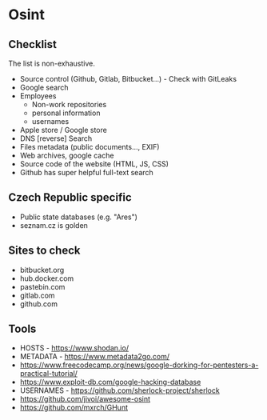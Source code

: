 # Osint

## Checklist

The list is non-exhaustive.

- Source control (Github, Gitlab, Bitbucket...) - Check with GitLeaks
- Google search
- Employees
  - Non-work repositories
  - personal information
  - usernames
- Apple store / Google store
- DNS [reverse] Search 
- Files metadata (public documents..., EXIF)
- Web archives, google cache
- Source code of the website (HTML, JS, CSS)
- Github has super helpful full-text search

## Czech Republic specific

- Public state databases (e.g. "Ares")
- seznam.cz is golden 

## Sites to check

- bitbucket.org
- hub.docker.com
- pastebin.com
- gitlab.com
- github.com

## Tools

- HOSTS - https://www.shodan.io/
- METADATA - https://www.metadata2go.com/
- https://www.freecodecamp.org/news/google-dorking-for-pentesters-a-practical-tutorial/
- https://www.exploit-db.com/google-hacking-database
- USERNAMES - https://github.com/sherlock-project/sherlock
- https://github.com/jivoi/awesome-osint
- https://github.com/mxrch/GHunt
